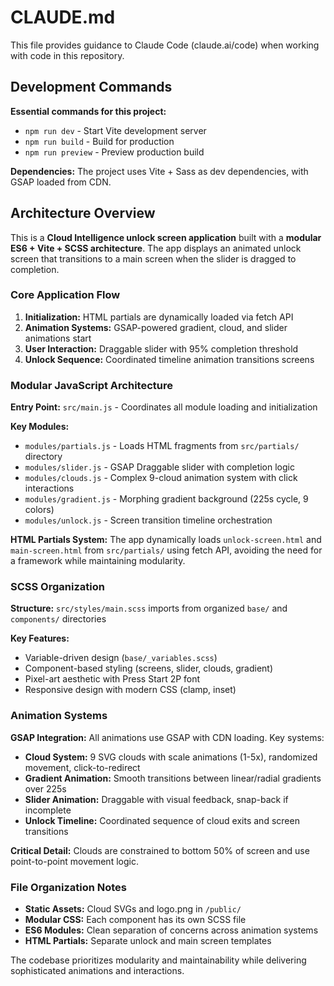 # CLAUDE.md

This file provides guidance to Claude Code (claude.ai/code) when working with code in this repository.

## Development Commands

**Essential commands for this project:**
- `npm run dev` - Start Vite development server
- `npm run build` - Build for production
- `npm run preview` - Preview production build

**Dependencies:** The project uses Vite + Sass as dev dependencies, with GSAP loaded from CDN.

## Architecture Overview

This is a **Cloud Intelligence unlock screen application** built with a **modular ES6 + Vite + SCSS architecture**. The app displays an animated unlock screen that transitions to a main screen when the slider is dragged to completion.

### Core Application Flow
1. **Initialization:** HTML partials are dynamically loaded via fetch API
2. **Animation Systems:** GSAP-powered gradient, cloud, and slider animations start
3. **User Interaction:** Draggable slider with 95% completion threshold
4. **Unlock Sequence:** Coordinated timeline animation transitions screens

### Modular JavaScript Architecture

**Entry Point:** `src/main.js` - Coordinates all module loading and initialization

**Key Modules:**
- `modules/partials.js` - Loads HTML fragments from `src/partials/` directory
- `modules/slider.js` - GSAP Draggable slider with completion logic
- `modules/clouds.js` - Complex 9-cloud animation system with click interactions
- `modules/gradient.js` - Morphing gradient background (225s cycle, 9 colors)
- `modules/unlock.js` - Screen transition timeline orchestration

**HTML Partials System:** The app dynamically loads `unlock-screen.html` and `main-screen.html` from `src/partials/` using fetch API, avoiding the need for a framework while maintaining modularity.

### SCSS Organization

**Structure:** `src/styles/main.scss` imports from organized `base/` and `components/` directories

**Key Features:**
- Variable-driven design (`base/_variables.scss`)
- Component-based styling (screens, slider, clouds, gradient)
- Pixel-art aesthetic with Press Start 2P font
- Responsive design with modern CSS (clamp, inset)

### Animation Systems

**GSAP Integration:** All animations use GSAP with CDN loading. Key systems:
- **Cloud System:** 9 SVG clouds with scale animations (1-5x), randomized movement, click-to-redirect
- **Gradient Animation:** Smooth transitions between linear/radial gradients over 225s
- **Slider Animation:** Draggable with visual feedback, snap-back if incomplete
- **Unlock Timeline:** Coordinated sequence of cloud exits and screen transitions

**Critical Detail:** Clouds are constrained to bottom 50% of screen and use point-to-point movement logic.

### File Organization Notes

- **Static Assets:** Cloud SVGs and logo.png in `/public/`
- **Modular CSS:** Each component has its own SCSS file
- **ES6 Modules:** Clean separation of concerns across animation systems
- **HTML Partials:** Separate unlock and main screen templates

The codebase prioritizes modularity and maintainability while delivering sophisticated animations and interactions.